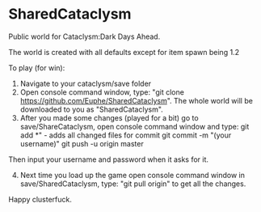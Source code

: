 SharedCataclysm
===============

Public world for Cataclysm:Dark Days Ahead.

The world is created with all defaults except for item spawn being 1.2

To play (for win):

1. Navigate to your cataclysm/save folder
2. Open console command window, type: "git clone https://github.com/Euphe/SharedCataclysm". The whole world will be downloaded to you as "SharedCataclysm".
3. After you made some changes (played for a bit) go to save/ShareCataclysm, open console command window and type: 
git add *" - adds all changed files for commit
git commit -m "(your username)"
git push -u origin master

Then input your username and password when it asks for it.

4. Next time you load up the game open console command window in save/SharedCataclysm, type: "git pull origin" to get all the changes.

Happy clusterfuck.


